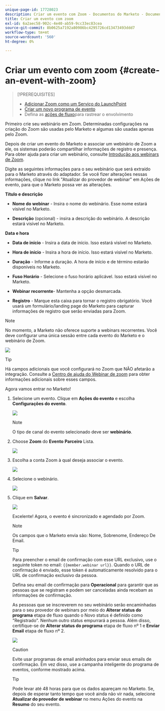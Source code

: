 ```yaml
---
unique-page-id: 17728023
description: Criar um evento com Zoom - Documentos do Marketo - Documentação do produto
title: Criar um evento com zoom
exl-id: 6a2aec58-902c-4e40-ab59-9cc33ec83cea
source-git-commit: 8b0625a7192a80986bc4295726cd13473493ddd7
workflow-type: tm+mt
source-wordcount: '560'
ht-degree: 0%

---
```


# Criar um evento com zoom {#create-an-event-with-zoom}

>[!PREREQUISITES]
>
>* [Adicionar Zoom como um Serviço do LaunchPoint](/help/marketo/product-docs/administration/additional-integrations/add-zoom-as-a-launchpoint-service.md)
>* [Criar um novo programa de evento](/help/marketo/product-docs/demand-generation/events/understanding-events/create-a-new-event-program.md)
>* Defina as [ações de fluxo](/help/marketo/product-docs/core-marketo-concepts/smart-campaigns/flow-actions/add-a-flow-step-to-a-smart-campaign.md)para rastrear o envolvimento


Primeiro crie seu webinário em Zoom. Determinadas configurações na criação do Zoom são usadas pelo Marketo e algumas são usadas apenas pelo Zoom.

Depois de criar um evento do Marketo e associar um webinário de Zoom a ele, os sistemas poderão compartilhar informações de registro e presença. Para obter ajuda para criar um webinário, consulte  [Introdução aos webinars de Zoom](https://support.zoom.us/hc/en-us/articles/200917029-Getting-Started-With-Webinar).

Digite as seguintes informações para o seu webinário que será extraído para o Marketo através do adaptador. Se você fizer alterações nessas informações, clique no link &quot;Atualizar do provedor de webinar&quot; em Ações de evento, para que o Marketo possa ver as alterações.

**Título e descrição**

* **Nome do webinar** - Insira o nome do webinário. Esse nome estará visível no Marketo.

* **Descrição** (opcional) - insira a descrição do webinário. A descrição estará visível no Marketo.

**Data e hora**

* **Data de início** - Insira a data de início. Isso estará visível no Marketo.

* **Hora de início** - Insira a hora de início. Isso estará visível no Marketo.

* **Duração** - Informe a duração. A hora de início e de término estarão disponíveis no Marketo.

* **Fuso Horário** - Selecione o fuso horário aplicável. Isso estará visível no Marketo.

* **Webinar recorrente**- Mantenha a opção desmarcada.

* **Registro** - Marque esta caixa para tornar o registro obrigatório. Você usará um formulário/landing page do Marketo para capturar informações de registro que serão enviadas para Zoom.

>[!NOTE]
>
>No momento, a Marketo não oferece suporte a webinars recorrentes. Você deve configurar uma única sessão entre cada evento do Marketo e o webinário de Zoom.

![](assets/overview2.png)

>[!TIP]
>
>Há campos adicionais que você configurará no Zoom que NÃO afetarão a integração. Consulte a [Centro de ajuda do Webinar de zoom](https://support.zoom.us/hc/en-us/sections/200324965-Video-Webinar) para obter informações adicionais sobre esses campos.

Agora vamos entrar no Marketo!

1. Selecione um evento. Clique em **Ações do evento** e escolha **Configurações do evento**.

   ![](assets/image2015-5-14-14-3a53-3a10-1.png)

   >[!NOTE]
   >
   >O tipo de canal do evento selecionado deve ser **webinário**.

1. Choose **Zoom** do **Evento** **Parceiro** Lista.

   ![](assets/eventsettings1.png)

1. Escolha a conta Zoom à qual deseja associar o evento.

   ![](assets/selectaccount.png)

1. Selecione o webinário.

   ![](assets/selectevent.png)

1. Clique em **Salvar**.

   ![](assets/eventsettingssave.png)

   Excelente! Agora, o evento é sincronizado e agendado por Zoom.

   >[!NOTE]
   >
   >Os campos que o Marketo envia são: Nome, Sobrenome, Endereço De Email.

   >[!TIP]
   >
   >Para preencher o email de confirmação com esse URL exclusivo, use o seguinte token no email: `{{member.webinar url}}`. Quando o URL de confirmação é enviado, esse token é automaticamente resolvido para o URL de confirmação exclusivo da pessoa.
   >
   >Defina seu email de confirmação para **Operacional** para garantir que as pessoas que se registram e podem ser canceladas ainda recebam as informações de confirmação.

   As pessoas que se inscreverem no seu webinário serão encaminhadas para o seu provedor de webinars por meio do **Alterar status do programa** etapa de fluxo quando o Novo status é definido como &quot;Registrado&quot;. Nenhum outro status empurrará a pessoa. Além disso, certifique-se de **Alterar status do programa** etapa de fluxo nº 1 e **Enviar Email** etapa de fluxo nº 2.

   ![](assets/goto-webinar-1.png)

   >[!CAUTION]
   >
   >Evite usar programas de email aninhados para enviar seus emails de confirmação. Em vez disso, use a campanha inteligente do programa de eventos, conforme mostrado acima.

   >[!TIP]
   >
   >Pode levar até 48 horas para que os dados apareçam no Marketo. Se, depois de esperar tanto tempo que você ainda não vir nada, selecione **Atualizar do provedor de webinar** no menu Ações do evento na **Resumo** do seu evento.
